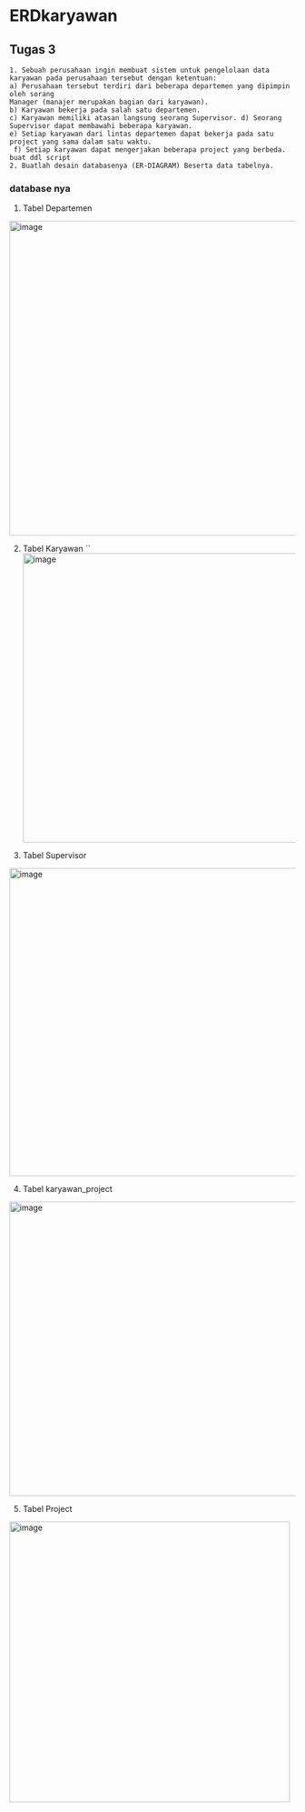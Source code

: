 # ERDkaryawan
## Tugas 3
```
1. Sebuah perusahaan ingin membuat sistem untuk pengelolaan data karyawan pada perusahaan tersebut dengan ketentuan: 
a) Perusahaan tersebut terdiri dari beberapa departemen yang dipimpin oleh sorang
Manager (manajer merupakan bagian dari karyawan). 
b) Karyawan bekerja pada salah satu departemen.
c) Karyawan memiliki atasan langsung seorang Supervisor. d) Seorang Supervisor dapat membawahi beberapa karyawan.
e) Setiap karyawan dari lintas departemen dapat bekerja pada satu project yang sama dalam satu waktu.
 f) Setiap karyawan dapat mengerjakan beberapa project yang berbeda.
buat ddl script
2. Buatlah desain databasenya (ER-DIAGRAM) Beserta data tabelnya.
```

### database nya

1. Tabel Departemen
<img width="554" alt="image" src="https://github.com/Agussetiaa/ERDkaryawan/assets/115542822/016476e4-e2ae-493d-b98c-03c1531f0caf">

2. Tabel Karyawan
``<img width="509" alt="image" src="https://github.com/Agussetiaa/ERDkaryawan/assets/115542822/58b70db0-5d4f-4218-859d-488a2bb9d1e4">

3. Tabel Supervisor
<img width="542" alt="image" src="https://github.com/Agussetiaa/ERDkaryawan/assets/115542822/7ed4e8ab-1c42-40c2-a543-e3f0a592738a">

4. Tabel karyawan_project
<img width="518" alt="image" src="https://github.com/Agussetiaa/ERDkaryawan/assets/115542822/483c0468-38df-4bf9-86c4-070d3ac4a4e7">

5. Tabel Project
<img width="494" alt="image" src="https://github.com/Agussetiaa/ERDkaryawan/assets/115542822/94416d17-09a5-451f-8245-007c048510ee">




